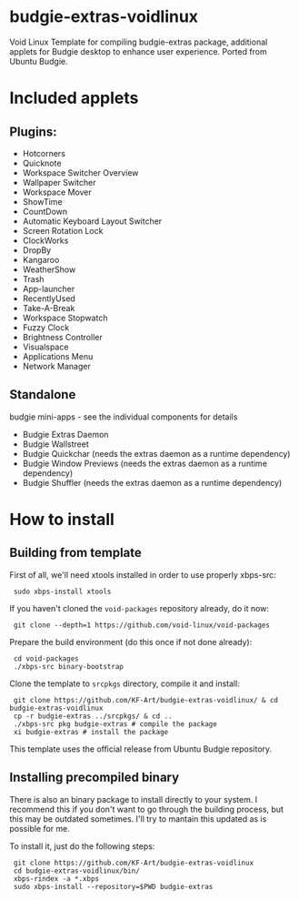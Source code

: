 # budgie-extras-voidlinux
Void Linux Template for compiling budgie-extras package, additional applets for Budgie desktop to enhance user experience. Ported from Ubuntu Budgie.

<H1>Included applets</H1>

## Plugins:

 - Hotcorners
 - Quicknote
 - Workspace Switcher Overview
 - Wallpaper Switcher
 - Workspace Mover
 - ShowTime
 - CountDown
 - Automatic Keyboard Layout Switcher
 - Screen Rotation Lock
 - ClockWorks
 - DropBy
 - Kangaroo
 - WeatherShow
 - Trash
 - App-launcher
 - RecentlyUsed
 - Take-A-Break
 - Workspace Stopwatch
 - Fuzzy Clock
 - Brightness Controller
 - Visualspace
 - Applications Menu
 - Network Manager

## Standalone

budgie mini-apps - see the individual components for details

 - Budgie Extras Daemon
 - Budgie Wallstreet
 - Budgie Quickchar (needs the extras daemon as a runtime dependency)
 - Budgie Window Previews (needs the extras daemon as a runtime dependency)
 - Budgie Shuffler (needs the extras daemon as a runtime dependency)

<H1>How to install</H1>

 <H2>Building from template</H2>

First of all, we'll need xtools installed in order to use properly xbps-src:

     sudo xbps-install xtools

If you haven't cloned the <code>void-packages</code> repository already, do it now:

     git clone --depth=1 https://github.com/void-linux/void-packages

Prepare the build environment (do this once if not done already):

     cd void-packages
     ./xbps-src binary-bootstrap

Clone the template to <code>srcpkgs</code> directory, compile it and install:

     git clone https://github.com/KF-Art/budgie-extras-voidlinux/ & cd budgie-extras-voidlinux
     cp -r budgie-extras ../srcpkgs/ & cd ..
     ./xbps-src pkg budgie-extras # compile the package
     xi budgie-extras # install the package
  
This template uses the official release from Ubuntu Budgie repository.

 <H2>Installing precompiled binary</H2>
There is also an binary package to install directly to your system. I recommend this if you don't want to go through the building process, but this may be outdated sometimes. I'll try to mantain this updated as is possible for me.


To install it, just do the following steps:

     git clone https://github.com/KF-Art/budgie-extras-voidlinux
     cd budgie-extras-voidlinux/bin/ 
     xbps-rindex -a *.xbps
     sudo xbps-install --repository=$PWD budgie-extras
